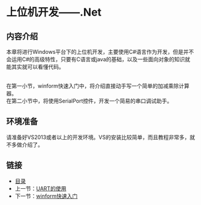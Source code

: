 # 上位机开发——.Net

## 内容介绍
本章将进行Windows平台下的上位机开发，主要使用C#语言作为开发，但是并不会运用C#的高级特性，只要有C语言或java的基础，以及一些面向对象的知识就能其实就可以看懂代码。<br><br>

在第一小节，winform快速入门中，将介绍直接动手写一个简单的加减乘除计算器。<br>
在第二小节中，将使用SerialPort控件，开发一个简易的串口调试助手。  

## 环境准备
请准备好VS2013或者以上的开发环境。VS的安装比较简单，而且教程非常多，就不多做介绍了。

## 链接
- [目录](directory.md)  
- 上一节：[UART的使用](1.6.md)  
- 下一节：[winform快速入门](2.1.md)
